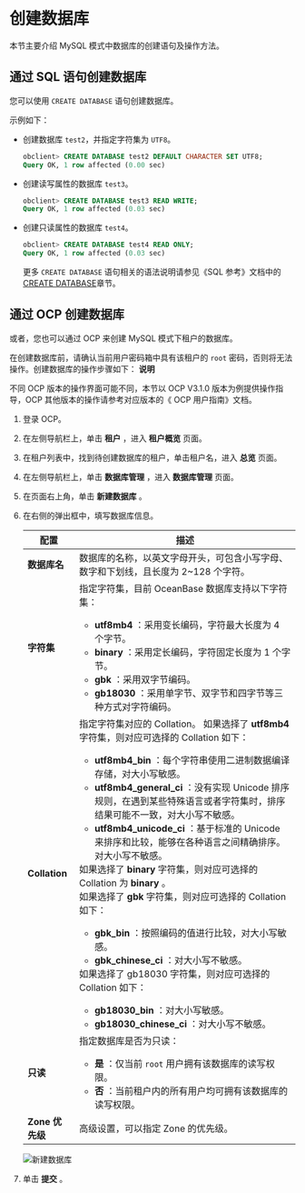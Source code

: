 创建数据库
==========================

本节主要介绍 MySQL 模式中数据库的创建语句及操作方法。

通过 SQL 语句创建数据库
-----------------------------------

您可以使用 `CREATE DATABASE` 语句创建数据库。

示例如下：

* 创建数据库 `test2`，并指定字符集为 `UTF8`。

  ```sql
  obclient> CREATE DATABASE test2 DEFAULT CHARACTER SET UTF8;
  Query OK, 1 row affected (0.00 sec)
  ```

* 创建读写属性的数据库 `test3`。

  ```sql
  obclient> CREATE DATABASE test3 READ WRITE;
  Query OK, 1 row affected (0.03 sec)
  ```

* 创建只读属性的数据库 `test4`。

  ```sql
  obclient> CREATE DATABASE test4 READ ONLY;
  Query OK, 1 row affected (0.03 sec)
  ```

  更多 `CREATE DATABASE` 语句相关的语法说明请参见《SQL 参考》文档中的 [CREATE DATABASE](../../../14.developer-guide/7.sql-reference/5.sql-statements/13.create-database.md)章节。
  
通过 OCP 创建数据库
---------------------------------

或者，您也可以通过 OCP 来创建 MySQL 模式下租户的数据库。

在创建数据库前，请确认当前用户密码箱中具有该租户的 `root` 密码，否则将无法操作。创建数据库的操作步骤如下：
**说明**

不同 OCP 版本的操作界面可能不同，本节以 OCP V3.1.0 版本为例提供操作指导，OCP 其他版本的操作请参考对应版本的《 OCP 用户指南》文档。

1. 登录 OCP。

2. 在左侧导航栏上，单击 **租户** ，进入 **租户概览** 页面。

3. 在租户列表中，找到待创建数据库的租户，单击租户名，进入 **总览** 页面。

4. 在左侧导航栏上，单击 **数据库管理** ，进入 **数据库管理** 页面。

5. 在页面右上角，单击 **新建数据库** 。

6. 在右侧的弹出框中，填写数据库信息。

   |      配置       |                                                                                                                                                                                                                                                                                                                                                                                                                                                                描述                                                                                                                                                                                                                                                                                                                                                                                                                                                                |
   |---------------|----------------------------------------------------------------------------------------------------------------------------------------------------------------------------------------------------------------------------------------------------------------------------------------------------------------------------------------------------------------------------------------------------------------------------------------------------------------------------------------------------------------------------------------------------------------------------------------------------------------------------------------------------------------------------------------------------------------------------------------------------------------------------------------------------------------------------------------------------------------------------------------------------------------------------------|
   | **数据库名**      | 数据库的名称，以英文字母开头，可包含小写字母、数字和下划线，且长度为 2\~128 个字符。                                                                                                                                                                                                                                                                                                                                                                                                                                                                                                                                                                                                                                                                                                                                                                                                                                                                                   |
   | **字符集**       | 指定字符集，目前 OceanBase 数据库支持以下字符集：<ul><li> **utf8mb4** ：采用变长编码，字符最大长度为 4 个字节。</li><li> **binary** ：采用定长编码，字符固定长度为 1 个字节。 </li><li>  **gbk** ：采用双字节编码。</li><li> **gb18030** ：采用单字节、双字节和四字节等三种方式对字符编码。</li></ul>                                                                                                                                                                                                                                                                                                                                                                                                                                                                                                                                                                                   |
   | **Collation** | 指定字符集对应的 Collation。 如果选择了 **utf8mb4** 字符集，则对应可选择的 Collation 如下： <ul><li>**utf8mb4_bin** ：每个字符串使用二进制数据编译存储，对大小写敏感。</li><li> **utf8mb4_general_ci** ：没有实现 Unicode 排序规则，在遇到某些特殊语言或者字符集时，排序结果可能不一致，对大小写不敏感。  </li><li> **utf8mb4_unicode_ci** ：基于标准的 Unicode 来排序和比较，能够在各种语言之间精确排序。对大小写不敏感。 </li></ul>   如果选择了 **binary** 字符集，则对应可选择的 Collation 为 **binary** 。 <br>如果选择了 **gbk** 字符集，则对应可选择的 Collation 如下：<ul><li> **gbk_bin** ：按照编码的值进行比较，对大小写敏感。  </li><li> **gbk_chinese_ci** ：对大小写不敏感。 </li></ul>   如果选择了 gb18030 字符集，则对应可选择的 Collation 如下：<ul><li> **gb18030_bin** ：对大小写敏感。   </li><li> **gb18030_chinese_ci** ：对大小写不敏感。</li></ul>    |
   | **只读**        | 指定数据库是否为只读：<ul><li> **是** ：仅当前 `root` 用户拥有该数据库的读写权限。</li><li> **否** ：当前租户内的所有用户均可拥有该数据库的读写权限。</li></ul>                                                                                                                                                                                                                                                                                                                                                                                                                                                                                                                                                                                                                                                                                                                                            |
   | **Zone 优先级**  | 高级设置，可以指定 Zone 的优先级。                                                                                                                                                                                                                                                                                                                                                                                                                                                                                                                                                                                                                                                                                                                                                                                                                                                                                                             |

   ![新建数据库](https://help-static-aliyun-doc.aliyuncs.com/assets/img/zh-CN/2623442261/p278514.png)

7. 单击 **提交** 。

